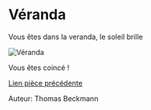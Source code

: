 # Véranda 

Vous êtes dans la veranda, le soleil brille 

![Véranda](https://user-images.githubusercontent.com/105215900/197831152-0fafa2ed-7c45-4cf2-81ec-107a722be630.png)

Vous êtes coincé !

[Lien pièce précédente](https://github.com/ThomasQlf/TP2Labyrinthe/blob/main/labyrinthe-mtsl-maison/Veranda_Thomas.md)


Auteur: Thomas Beckmann
